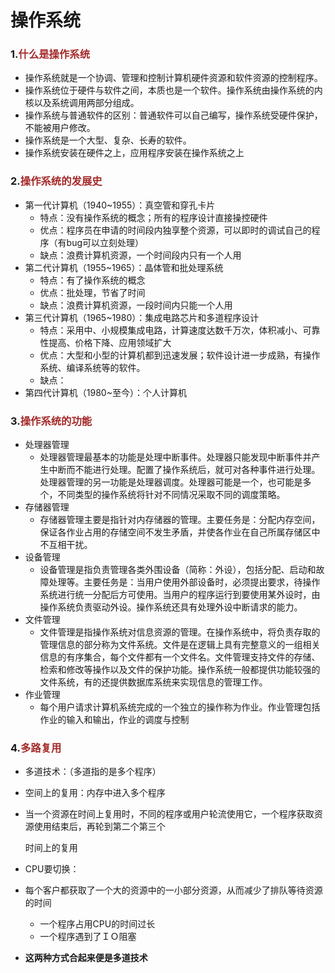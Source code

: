 # 操作系统

<!-- toc -->



### 1.<font color=brown>什么是操作系统</font>

- 操作系统就是一个协调、管理和控制计算机硬件资源和软件资源的控制程序。
- 操作系统位于硬件与软件之间，本质也是一个软件。操作系统由操作系统的内核以及系统调用两部分组成。
- 操作系统与普通软件的区别：普通软件可以自己编写，操作系统受硬件保护，不能被用户修改。
- 操作系统是一个大型、复杂、长寿的软件。
- 操作系统安装在硬件之上，应用程序安装在操作系统之上



### 2.<font color=brown>操作系统的发展史</font>

- 第一代计算机（1940~1955）：真空管和穿孔卡片
  - 特点：没有操作系统的概念；所有的程序设计直接操控硬件
  - 优点：程序员在申请的时间段内独享整个资源，可以即时的调试自己的程序（有bug可以立刻处理）
  - 缺点：浪费计算机资源，一个时间段内只有一个人用
- 第二代计算机（1955~1965）：晶体管和批处理系统
  - 特点：有了操作系统的概念
  - 优点：批处理，节省了时间
  - 缺点：浪费计算机资源，一段时间内只能一个人用
- 第三代计算机（1965~1980）：集成电路芯片和多道程序设计
  - 特点：采用中、小规模集成电路，计算速度达数千万次，体积减小、可靠性提高、价格下降、应用领域扩大
  - 优点：大型和小型的计算机都到迅速发展；软件设计进一步成熟，有操作系统、编译系统等的软件。
  - 缺点：
- 第四代计算机（1980~至今）：个人计算机



### 3.<font color=brown>操作系统的功能</font>

- 处理器管理
  - 处理器管理最基本的功能是处理中断事件。处理器只能发现中断事件并产生中断而不能进行处理。配置了操作系统后，就可对各种事件进行处理。处理器管理的另一功能是处理器调度。处理器可能是一个，也可能是多个，不同类型的操作系统将针对不同情况采取不同的调度策略。
- 存储器管理
  - 存储器管理主要是指针对内存储器的管理。主要任务是：分配内存空间，保证各作业占用的存储空间不发生矛盾，并使各作业在自己所属存储区中不互相干扰。
- 设备管理
  - 设备管理是指负责管理各类外围设备（简称：外设），包括分配、启动和故障处理等。主要任务是：当用户使用外部设备时，必须提出要求，待操作系统进行统一分配后方可使用。当用户的程序运行到要使用某外设时，由操作系统负责驱动外设。操作系统还具有处理外设中断请求的能力。
- 文件管理
  - 文件管理是指操作系统对信息资源的管理。在操作系统中，将负责存取的管理信息的部分称为文件系统。文件是在逻辑上具有完整意义的一组相关信息的有序集合，每个文件都有一个文件名。文件管理支持文件的存储、检索和修改等操作以及文件的保护功能。操作系统一般都提供功能较强的文件系统，有的还提供数据库系统来实现信息的管理工作。
- 作业管理
  - 每个用户请求计算机系统完成的一个独立的操作称为作业。作业管理包括作业的输入和输出，作业的调度与控制



### 4.<font color=brown>多路复用</font>

- 多道技术：（多道指的是多个程序）

- 空间上的复用：内存中进入多个程序

- 当一个资源在时间上复用时，不同的程序或用户轮流使用它，一个程序获取资源使用结束后，再轮到第二个第三个

  时间上的复用

- CPU要切换：

- 每个客户都获取了一个大的资源中的一小部分资源，从而减少了排队等待资源的时间

  - 一个程序占用CPU的时间过长
  - 一个程序遇到了ＩＯ阻塞

- **这两种方式合起来便是多道技术**


